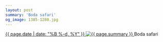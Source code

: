 ```yaml
---
layout: post
summary: 'Boda safari'
og_image: 1385-1280.jpg
---
```


<p>
 <time>
  <a href="/1385">
   {{ page.date | date: "%B %-d, %Y" }}
  </a>
 </time>
 <a href="/1385">
  <img alt="{{ page.summary }}" data-taken="5/14/2021" sizes="(min-width: 700px) 50vw, calc(100vw - 2rem)" src="{{ site.assets_url }}/1385-640.jpg" srcset="{{ site.assets_url }}/1385-320.jpg 320w, {{ site.assets_url }}/1385-640.jpg 640w, {{ site.assets_url }}/1385-960.jpg 960w, {{ site.assets_url }}/1385-1280.jpg 1280w"/>
 </a>
 <span>
  Boda safari
 </span>
</p>
